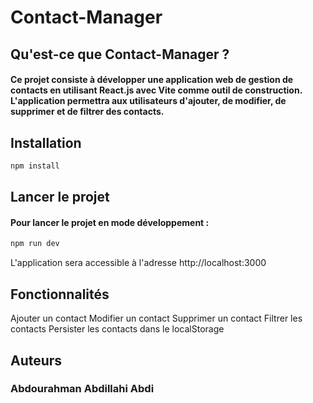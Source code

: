 
# Contact-Manager

## Qu'est-ce que Contact-Manager ?

#### Ce projet consiste à développer une application web de gestion de contacts en utilisant React.js avec Vite comme outil de construction. L'application permettra aux utilisateurs d'ajouter, de modifier, de supprimer et de filtrer des contacts. 


## Installation

```js
npm install

```


## Lancer le projet

#### Pour lancer le projet en mode développement :

```js
npm run dev
```

L'application sera accessible à l'adresse http://localhost:3000

## Fonctionnalités

Ajouter un contact
Modifier un contact
Supprimer un contact
Filtrer les contacts
Persister les contacts dans le localStorage

## Auteurs

### Abdourahman Abdillahi Abdi



